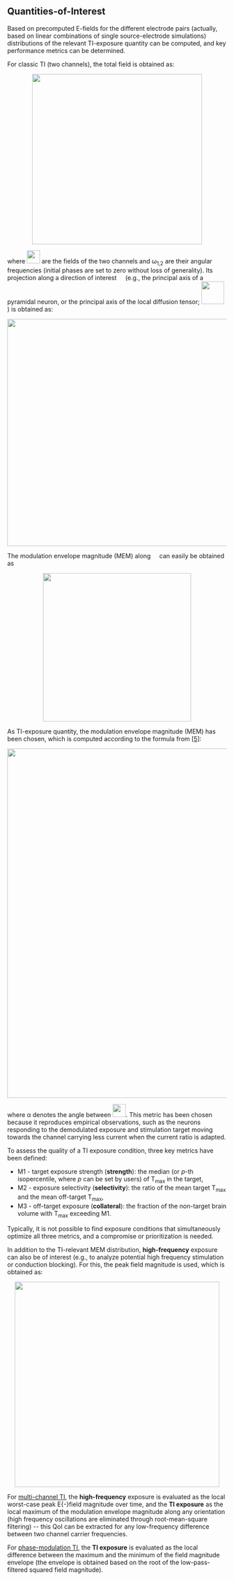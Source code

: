 ## Quantities-of-Interest

Based on precomputed E-fields for the different electrode pairs (actually, based on linear combinations of single source-electrode simulations) distributions of the relevant TI-exposure quantity can be computed, and key performance metrics can be determined.

For classic TI (two channels), the total field is obtained as:


<p align="center">
  <img width = "390" src="../../assets/equations/eq1w2.png">
</p>

<!--
$$
\vec{E}(t,x)=\textrm{sin} (\omega_1\cdot t)\vec{E}_1(x)+\textrm{sin}(\omega_2\cdot t)\vec{E}_2(x)
$$
-->

where <img width = "30" src="../../assets/equations/E12w2.png"> are the fields of the two channels and ω<sub>1,2</sub> are their angular frequencies (initial phases are set to zero without loss of generality). Its projection along a direction of interest <img width = "12" src="../../assets/equations/nvecw2.png"> (e.g., the principal axis of a pyramidal neuron, or the principal axis of the local diffusion tensor; <img width = "52" src="../../assets/equations/n1w2.png"> ) is obtained as:

<p align="center">
  <img width = "520" src="../../assets/equations/eq2w2.png">
</p>

<!--
$$
\vec{E}_{\vec{n}}(t,x)=\textrm{sin} (\omega_1\cdot t)\left(\vec{n}\cdot\vec{E}_1(x)\right)+\textrm{sin}(\omega_2\cdot t)\left(\vec{n}\cdot\vec{E}_2(x)\right)
$$
-->

The modulation envelope magnitude (MEM) along <img width = "12" src="../../assets/equations/nvecw2.png">  can easily be obtained as

<p align="center">
  <img width = "340" src="../../assets/equations/eq3w2.png">
</p>

<!--
$$
T_{\vec{n}}(x)=\textrm{min}(\left|\vec{n}\cdot\vec{E}_1(x)\right|,\left|\vec{n}\cdot\vec{E}_2(x)\right|)
$$
-->
As TI-exposure quantity, the modulation envelope magnitude (MEM) has been chosen, which is computed according to the formula from [[5]](/docs/background/references.md):

<p align="center">
  <img width = "800" src="../../assets/equations/eq4w2.png">
</p>

<!--
$$
T_{\textrm{max}}(x)=\textrm{max}_{\vec{n}}\,T_{\vec{n}}(x)=\left|\vec{E}_{AM}^{\max}(\vec{x})\right| = 
\begin{cases}
2 \cdot \left|\vec{E_2}(\vec{x})\right| & \text{if $\left|\vec{E_2}(\vec{x})\right| < \left|\vec{E_1}(\vec{x})\right|\cos{\alpha}$}\\
\frac{2\cdot\left|\vec{E_2}(\vec{x}) \times (\vec{E_1}(\vec{x}) - \vec{E_2}(\vec{x}))\right|}{\left|{\vec{E_1}(\vec{x}) - \vec{E_2}(\vec{x})}\right|} & \text{otherwise}
\end{cases}
$$
-->


where α denotes the angle between <img width = "30" src="../../assets/equations/E12w2.png">. This metric has been chosen because it reproduces empirical observations, such as the neurons responding to the demodulated exposure and stimulation target moving towards the channel carrying less current when the current ratio is adapted.

To assess the quality of a TI exposure condition, three key metrics have been defined:

* M1 - target exposure strength (**strength**): the median (or _p_-th isopercentile, where _p_ can be set by users) of T<sub>max</sub> in the target,
* M2 - exposure selectivity (**selectivity**): the ratio of the mean target T<sub>max</sub> and the mean off-target T<sub>max</sub>,
* M3 - off-target exposure (**collateral**): the fraction of the non-target brain volume with T<sub>max</sub> exceeding M1.

Typically, it is not possible to find exposure conditions that simultaneously optimize all three metrics, and a compromise or prioritization is needed.

In addition to the TI-relevant MEM distribution, **high-frequency** exposure can also be of interest (e.g., to analyze potential high frequency stimulation or conduction blocking). For this, the peak field magnitude is used, which is obtained as:

<p align="center">
  <img width = "470" src="../../assets/equations/eq5w2.png">
</p>

<!--
$$
E_{\textrm{max}}(x)=\textrm{max}(\left|\vec{E}_1(x)+\vec{E}_2(x)\right|,\left|\vec{E}_1(x)-\vec{E}_2(x)\right|).
$$
-->

For [multi-channel TI](/docs/background/electromagnetic_modeling/modes.md), the **high-frequency** exposure is evaluated as the local worst-case peak E{-}field magnitude over time, and the **TI exposure** as the local maximum of the modulation envelope magnitude along any orientation (high frequency oscillations are eliminated through root-mean-square filtering) -- this QoI can be extracted for any low-frequency difference between two channel carrier frequencies.

For [phase-modulation TI](/docs/background/electromagnetic_modeling/modes.md), the **TI exposure** is evaluated as the local difference between the maximum and the minimum of the field magnitude envelope (the envelope is obtained based on the root of the low-pass-filtered squared field magnitude).
